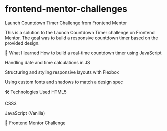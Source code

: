 # frontend-mentor-challenges
Launch Countdown Timer Challenge from Frontend Mentor

This is a solution to the Launch Countdown Timer challenge on Frontend Mentor. The goal was to build a responsive countdown timer based on the provided design.

🚀 What I learned
How to build a real-time countdown timer using JavaScript

Handling date and time calculations in JS

Structuring and styling responsive layouts with Flexbox

Using custom fonts and shadows to match a design spec

🛠️ Technologies Used
HTML5

CSS3

JavaScript (Vanilla)

🔗 Frontend Mentor Challenge

